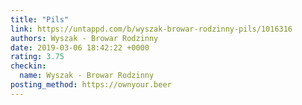 ```yaml
---
title: "Pils"
link: https://untappd.com/b/wyszak-browar-rodzinny-pils/1016316
authors: Wyszak - Browar Rodzinny
date: 2019-03-06 18:42:22 +0000
rating: 3.75
checkin:
  name: Wyszak - Browar Rodzinny
posting_method: https://ownyour.beer
---
```

